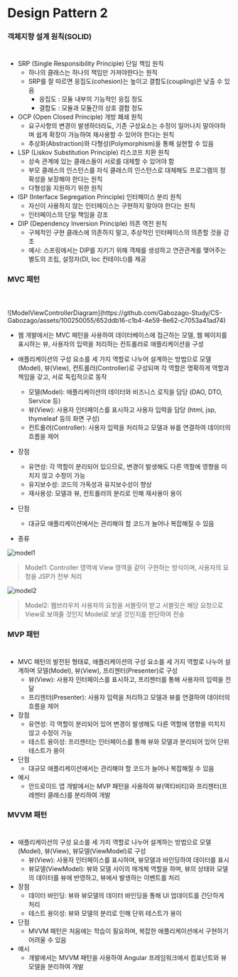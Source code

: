 # Design Pattern 2

### 객체지향 설계 원칙(SOLID)
 #
* SRP (Single Responsibility Principle) 단일 책임 원칙
     * 하나의 클래스는 하나의 책임만 가져야한다는 원칙
     * SRP를 잘 따르면 응집도(cohesion)는 높이고 결합도(coupling)은 낮출 수 있음
       * 응집도 : 모듈 내부의 기능적인 응집 정도
       * 결합도 : 모듈과 모듈간의 상호 결합 정도
 * OCP (Open Closed Principle) 개방 폐쇄 원칙
     * 요구사항의 변경이 발생하더라도, 기존 구성요소는 수정이 일어나지 말아야하며 쉽게 확장이 가능하여 재사용할 수 있어야 한다는 원칙
     * 추상화(Abstraction)와 다형성(Polymorphism)을 통해 실현할 수 있음
 * LSP (Liskov Substitution Principle) 리스코프 치환 원칙
     * 상속 관계에 있는 클래스들이 서로를 대체할 수 있어야 함
     * 부모 클래스의 인스턴스를 자식 클래스의 인스턴스로 대체해도 프로그램의 정확성을 보장해야 한다는 원칙
     * 다형성을 지원하기 위한 원칙
 * ISP (Interface Segregation Principle) 인터페이스 분리 원칙
     * 자신이 사용하지 않는 인터페이스는 구현하지 말아야 한다는 원칙
     * 인터페이스의 단일 책임을 강조
 * DIP (Dependency Inversion Principle) 의존 역전 원칙
     * 구체적인 구현 클래스에 의존하지 말고, 추상적인 인터페이스의 의존할 것을 강조
     * 예시: 스프링에서는 DIP를 지키기 위해 객체를 생성하고 연관관계를 맺어주는 별도의 조립, 설정자(DI, loc 컨테이너)를 제공


### MVC 패턴
 #
 <br>
![ModelViewControllerDiagram](https://github.com/Gabozago-Study/CS-Gabozago/assets/100250055/652ddb16-c1b4-4e59-8e62-c7053a41ad74)

 <br>

 * 웹 개발에서는 MVC 패턴을 사용하여 데이터베이스에 접근하는 모델, 웹 페이지를 표시하는 뷰, 사용자의 입력을 처리하는 컨트롤러로 애플리케이션을 구성
  
 * 애플리케이션의 구성 요소를 세 가지 역할로 나누어 설계하는 방법으로 모델(Model), 뷰(View), 컨트롤러(Controller)로 구성되며 각 역할은 명확하게 역할과 책임을 갖고, 서로 독립적으로 동작
   * 모델(Model): 애플리케이션의 데이터와 비즈니스 로직을 담당 (DAO, DTO, Service 등)
   * 뷰(View): 사용자 인터페이스를 표시하고 사용자 입력을 담당 (html, jsp, thymeleaf 등의 화면 구성)
   * 컨트롤러(Controller): 사용자 입력을 처리하고 모델과 뷰를 연결하여 데이터의 흐름을 제어
 * 장점
   * 유연성: 각 역할이 분리되어 있으므로, 변경이 발생해도 다른 역할에 영향을 미치지 않고 수정이 가능
   * 유지보수성: 코드의 가독성과 유지보수성이 향상
   * 재사용성: 모델과 뷰, 컨트롤러의 분리로 인해 재사용이 용이
 * 단점
   * 대규모 애플리케이션에서는 관리해야 할 코드가 늘어나 복잡해질 수 있음
 * 종류
  
 <img src="https://img1.daumcdn.net/thumb/R1280x0/?scode=mtistory2&fname=https%3A%2F%2Fblog.kakaocdn.net%2Fdn%2Fw08Lw%2FbtrlbKqhWKO%2FqUYnM7xziHIQUE28L6WBZ1%2Fimg.png" alt="model1">
 
 > Model1: Controller 영역에 View 영역을 같이 구현하는 방식이며, 사용자의 요청을 JSP가 전부 처리

 <img src="https://img1.daumcdn.net/thumb/R1280x0/?scode=mtistory2&fname=https%3A%2F%2Fblog.kakaocdn.net%2Fdn%2FbGZKd4%2FbtrleqFoykC%2FkXkFFucLJdHJ4hNvfcmav0%2Fimg.png" alt="model2">

> Model2: 웹브라우저 사용자의 요청을 서블릿이 받고 서블릿은 해당 요청으로 View로 보여줄 것인지 Model로 보낼 것인지를 판단하여 전송



 ### MVP 패턴
 #
 * MVC 패턴의 발전된 형태로, 애플리케이션의 구성 요소를 세 가지 역할로 나누어 설계하며 모델(Model), 뷰(View), 프리젠터(Presenter)로 구성
   * 뷰(View): 사용자 인터페이스를 표시하고, 프리젠터를 통해 사용자의 입력을 전달
   * 프리젠터(Presenter): 사용자 입력을 처리하고 모델과 뷰를 연결하여 데이터의 흐름을 제어
 * 장점
   * 유연성: 각 역할이 분리되어 있어 변경이 발생해도 다른 역할에 영향을 미치지 않고 수정이 가능
   * 테스트 용이성: 프리젠터는 인터페이스를 통해 뷰와 모델과 분리되어 있어 단위 테스트가 용이
 * 단점
   * 대규모 애플리케이션에서는 관리해야 할 코드가 늘어나 복잡해질 수 있음
 * 예시
   * 안드로이드 앱 개발에서는 MVP 패턴을 사용하여 뷰(액티비티)와 프리젠터(프레젠터 클래스)를 분리하여 개발

 ### MVVM 패턴
 #
 * 애플리케이션의 구성 요소를 세 가지 역할로 나누어 설계하는 방법으로 모델(Model), 뷰(View), 뷰모델(ViewModel)로 구성
   * 뷰(View): 사용자 인터페이스를 표시하며, 뷰모델과 바인딩하여 데이터를 표시
   * 뷰모델(ViewModel): 뷰와 모델 사이의 매개체 역할을 하며, 뷰의 상태와 모델의 데이터를 뷰에 반영하고, 뷰에서 발생하는 이벤트를 처리
 * 장점
   * 데이터 바인딩: 뷰와 뷰모델의 데이터 바인딩을 통해 UI 업데이트를 간단하게 처리
   * 테스트 용이성: 뷰와 모델의 분리로 인해 단위 테스트가 용이
 * 단점
   * MVVM 패턴은 처음에는 학습이 필요하며, 복잡한 애플리케이션에서 구현하기 어려울 수 있음
 * 예시
   * 개발에서는 MVVM 패턴을 사용하여 Angular 프레임워크에서 컴포넌트와 뷰모델을 분리하여 개발
